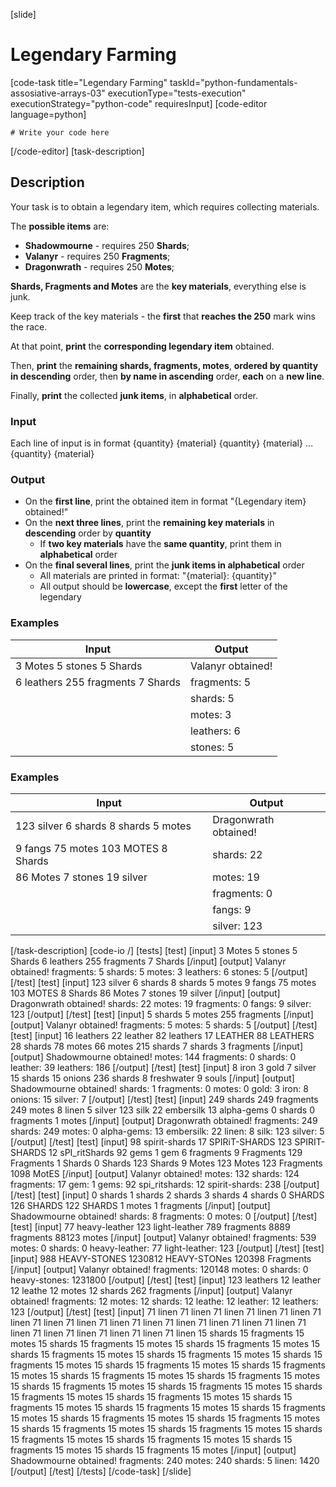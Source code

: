 [slide]
# Legendary Farming
[code-task title="Legendary Farming" taskId="python-fundamentals-assosiative-arrays-03" executionType="tests-execution" executionStrategy="python-code" requiresInput]
[code-editor language=python]
```
# Write your code here
```
[/code-editor]
[task-description]
## Description
Your task is to obtain a legendary item, which requires collecting materials.

The **possible items** are:
- **Shadowmourne** - requires 250 **Shards**;
- **Valanyr** - requires 250 **Fragments**;
- **Dragonwrath** - requires 250 **Motes**;

**Shards, Fragments and Motes** are the **key materials**, everything else is junk. 

Keep track of the key materials - the **first** that **reaches the 250** mark wins the race. 

At that point, **print** the **corresponding legendary item** obtained. 

Then, **print** the **remaining shards, fragments, motes**, **ordered by quantity in descending** order, then **by name in ascending** order, **each** on a **new line**. 

Finally, **print** the collected **junk items**, in **alphabetical** order.


### Input
Each line of input is in format \{quantity\} \{material\} \{quantity\} \{material\} … \{quantity\} \{material\}

### Output
- On the **first line**, print the obtained item in format "\{Legendary item\} obtained!"
- On the **next three lines**, print the **remaining key materials** in **descending** order by **quantity**
    - If **two key materials** have the **same quantity**, print them in **alphabetical** order
- On the **final several lines**, print the **junk items in alphabetical** order
    - All materials are printed in format: "\{material\}: \{quantity\}"
    - All output should be **lowercase**, except the **first** letter of the legendary


### Examples
| **Input** | **Output** |
| --- | --- |
| 3 Motes 5 stones 5 Shards | Valanyr obtained! | 
| 6 leathers 255 fragments 7 Shards | fragments: 5 |
| | shards: 5 |
| | motes: 3 | 
| | leathers: 6 |
| | stones: 5 |

### Examples
| **Input** | **Output** |
| --- | --- |
| 123 silver 6 shards 8 shards 5 motes | Dragonwrath obtained! | 
| 9 fangs 75 motes 103 MOTES 8 Shards | shards: 22 |
| 86 Motes 7 stones 19 silver | motes: 19 |
| | fragments: 0 | 
| | fangs: 9 |
| | silver: 123 |

[/task-description]
[code-io /]
[tests]
[test]
[input]
3 Motes 5 stones 5 Shards
6 leathers 255 fragments 7 Shards
[/input]
[output]
Valanyr obtained!
fragments: 5
shards: 5
motes: 3
leathers: 6
stones: 5
[/output]
[/test]
[test]
[input]
123 silver 6 shards 8 shards 5 motes
9 fangs 75 motes 103 MOTES 8 Shards
86 Motes 7 stones 19 silver
[/input]
[output]
Dragonwrath obtained!
shards: 22
motes: 19
fragments: 0
fangs: 9
silver: 123
[/output]
[/test]
[test]
[input]
5 shards 5 motes 255 fragments
[/input]
[output]
Valanyr obtained!
fragments: 5
motes: 5
shards: 5
[/output]
[/test]
[test]
[input]
16 leathers 22 leather 82 leathers 17 LEATHER 88 LEATHERS
28 shards 78 motes 66 motes 215 shards 7 shards 3 fragments
[/input]
[output]
Shadowmourne obtained!
motes: 144
fragments: 0
shards: 0
leather: 39
leathers: 186
[/output]
[/test]
[test]
[input]
8 iron
3 gold
7 silver 15 shards
15 onions 236 shards
8 freshwater
9 souls
[/input]
[output]
Shadowmourne obtained!
shards: 1
fragments: 0
motes: 0
gold: 3
iron: 8
onions: 15
silver: 7
[/output]
[/test]
[test]
[input]
249 shards 249 fragments 249 motes 8 linen 5 silver 123 silk 22 embersilk
13 alpha-gems 0 shards 0 fragments 1 motes
[/input]
[output]
Dragonwrath obtained!
fragments: 249
shards: 249
motes: 0
alpha-gems: 13
embersilk: 22
linen: 8
silk: 123
silver: 5
[/output]
[/test]
[test]
[input]
98 spirit-shards 17 SPIRiT-SHARDS 123 SPIRIT-SHARDS 12 sPI_ritShards 92 gems 1 gem
6 fragments 9 Fragments 129 Fragments 1 Shards 0 Shards 123 Shards 9 Motes
123 Motes 123 Fragments 1098 MotES
[/input]
[output]
Valanyr obtained!
motes: 132
shards: 124
fragments: 17
gem: 1
gems: 92
spi_ritshards: 12
spirit-shards: 238
[/output]
[/test]
[test]
[input]
0 shards
1 shards
2 shards
3 shards
4 shards
0 SHARDS 126 SHARDS
122 SHARDS
1 motes
1 fragments
[/input]
[output]
Shadowmourne obtained!
shards: 8
fragments: 0
motes: 0
[/output]
[/test]
[test]
[input]
77 heavy-leather 123 light-leather
789 fragments 8889 fragments 88123 motes
[/input]
[output]
Valanyr obtained!
fragments: 539
motes: 0
shards: 0
heavy-leather: 77
light-leather: 123
[/output]
[/test]
[test]
[input]
988 HEAVY-STONES
1230812 HEAVY-STONes
120398 Fragments
[/input]
[output]
Valanyr obtained!
fragments: 120148
motes: 0
shards: 0
heavy-stones: 1231800
[/output]
[/test]
[test]
[input]
123 leathers
12 leather
12 leathe
12 motes
12 shards
262 fragments
[/input]
[output]
Valanyr obtained!
fragments: 12
motes: 12
shards: 12
leathe: 12
leather: 12
leathers: 123
[/output]
[/test]
[test]
[input]
71 linen 71 linen 71 linen 71 linen 71 linen 71 linen 71 linen 71 linen 71 linen 71 linen 71 linen 71 linen 71 linen 71 linen
71 linen 71 linen 71 linen 71 linen 71 linen 71 linen
15 shards 15 fragments 15 motes 15 shards 15 fragments 15 motes 15 shards 15 fragments 15 motes 15 shards 15 fragments 15 motes
15 shards 15 fragments 15 motes 15 shards 15 fragments 15 motes 15 shards 15 fragments 15 motes 15 shards 15 fragments 15 motes
15 shards 15 fragments 15 motes 15 shards 15 fragments 15 motes 15 shards 15 fragments 15 motes 15 shards 15 fragments 15 motes
15 shards 15 fragments 15 motes 15 shards 15 fragments 15 motes 15 shards 15 fragments 15 motes 15 shards 15 fragments 15 motes
15 shards 15 fragments 15 motes 15 shards 15 fragments 15 motes
15 shards 15 fragments 15 motes
15 shards 15 fragments 15 motes 15 shards 15 fragments 15 motes
15 shards 15 fragments 15 motes 15 shards 15 fragments 15 motes 15 shards 15 fragments 15 motes 15 shards 15 fragments 15 motes
[/input]
[output]
Shadowmourne obtained!
fragments: 240
motes: 240
shards: 5
linen: 1420
[/output]
[/test]
[/tests]
[/code-task]
[/slide]